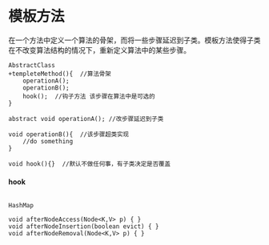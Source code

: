 # 模板方法

在一个方法中定义一个算法的骨架，而将一些步骤延迟到子类。模板方法使得子类在不改变算法结构的情况下，重新定义算法中的某些步骤。

```
AbstractClass
+templeteMethod(){  //算法骨架
    operationA();
    operationB();
    hook();  //钩子方法 该步骤在算法中是可选的  
}

abstract void operationA(); //改步骤延迟到子类

void operationB(){  //该步骤超类实现
    //do something  
}

void hook(){}  //默认不做任何事，有子类决定是否覆盖

```


#### hook
```

HashMap 

void afterNodeAccess(Node<K,V> p) { }
void afterNodeInsertion(boolean evict) { }
void afterNodeRemoval(Node<K,V> p) { }
```